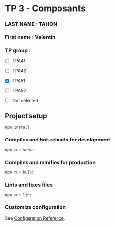# TP 3 - Composants

### LAST NAME : TAHON
### First name : Valentin
### TP group : 
- [ ] TPA41
- [ ] TPA42
- [x] TPA51
- [ ] TPA52
- [ ] Not selected



## Project setup
```
npm install
```

### Compiles and hot-reloads for development
```
npm run serve
```

### Compiles and minifies for production
```
npm run build
```

### Lints and fixes files
```
npm run lint
```

### Customize configuration
See [Configuration Reference](https://cli.vuejs.org/config/).

